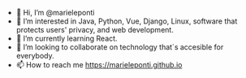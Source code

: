 - 👋 Hi, I’m @marieleponti
- 👀 I’m interested in Java, Python, Vue, Django, Linux, software that protects users' privacy, and web development.
- 🌱 I’m currently learning React.
- 💞️ I’m looking to collaborate on technology that´s accesible for everybody.
- 📫 How to reach me https://marieleponti.github.io

<!---
marieleponti/marieleponti is a ✨ special ✨ repository because its `README.md` (this file) appears on your GitHub profile.
You can click the Preview link to take a look at your changes.
--->
